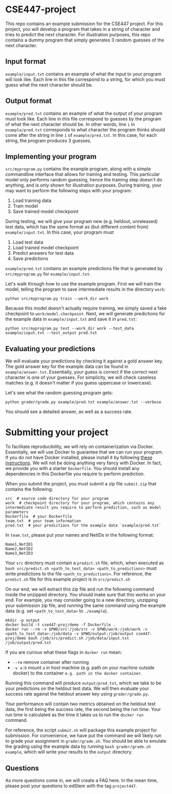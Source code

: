 # CSE447-project

This repo contains an example submission for the CSE447 project.
For this project, you will develop a program that takes in a string of character and tries to predict the next character.
For illustration purposes, this repo contains a dummy program that simply generates 3 random guesses of the next character.


## Input format

`example/input.txt` contains an example of what the input to your program will look like.
Each line in this file correspond to a string, for which you must guess what the next character should be.

## Output format

`example/pred.txt` contains an example of what the output of your program must look like.
Each line in this file correspond to guesses by the program of what the next character should be.
In other words, line `i` in `example/pred.txt` corresponds to what character the program thinks should come after the string in line `i` of `example/pred.txt`.
In this case, for each string, the program produces 3 guesses.


## Implementing your program

`src/myprogram.py` contains the example program, along with a simple commandline interface that allows for training and testing.
This particular model only performs random guessing, hence the training step doesn't do anything, and is only shown for illustration purposes.
During training, your may want to perform the following steps with your program:

1. Load training data
2. Train model
3. Save trained model checkpoint

During testing, we will give your program new (e.g. heldout, unreleased) test data, which has the same format as (but different content from) `example/input.txt`.
In this case, your program must

1. Load test data
2. Load trained model checkpoint
3. Predict answers for test data
4. Save predictions

`example/pred.txt` contains an example predictions file that is generated by `src/myprogram.py` for `example/input.txt`.


Let's walk through how to use the example program. First we will train the model, telling the program to save intermediate results in the directory `work`:

```
python src/myprogram.py train --work_dir work
```

Because this model doesn't actually require training, we simply saved a fake checkpoint to `work/model.checkpoint`.
Next, we will generate predictions for the example data in `example/input.txt` and save it in `pred.txt`:

```
python src/myprogram.py test --work_dir work --test_data example/input.txt --test_output pred.txt
```

## Evaluating your predictions

We will evaluate your predictions by checking it against a gold answer key.
The gold answer key for the example data can be found in `example/answer.txt`.
Essentially, your guess is correct if the correct next character is one of your guesses.
For simplicity, we will check caseless matches (e.g. it doesn't matter if you guess uppercase or lowercase).

Let's see what the random guessing program gets:

```
python grader/grade.py example/pred.txt example/answer.txt --verbose
```

You should see a detailed answer, as well as a success rate.


# Submitting your project

To facilitate reproducibility, we will rely on containerization via Docker.
Essentially, we will use Docker to guarantee that we can run your program.
If you do not have Docker installed, please install it by following [these instructions](https://docs.docker.com/get-docker/).
We will not be doing anything very fancy with Docker.
In fact, we provide you with a starter `Dockerfile`.
You should install any dependencies in this Dockerfile you require to perform prediction.

When you submit the project, you must submit a zip file `submit.zip` that contains the following:

```
src  # source code directory for your program
work  # checkpoint directory for your program, which contains any intermediate result you require to perform prediction, such as model parameters
Dockerfile  # your Dockerfile
team.txt  # your team information
pred.txt  # your predictions for the example data `example/pred.txt`
```

In `team.txt`, please put your names and NetIDs in the following format:

```
Name1,NetID1
Name2,NetID2
Name3,NetID3
```

Your `src` directory must contain a `predict.sh` file, which, when executed as `bash src/predict.sh <path_to_test_data> <path_to_predictions>` must write predictions to the file `<path_to_predictions>`.
For reference, the `predict.sh` file for this example project is in `src/predict.sh`

On our end, we will extract this zip file and run the following command inside the unzipped directory.
You should make sure that this works on your end.
For example, you may consider going to a new directory, unzipping your submission zip file, and running the same command using the example data (e.g. set `<path_to_test_data>` to `./example`).

```
mkdir -p output
docker build -t cse447-proj/demo -f Dockerfile .
docker run --rm -v $PWD/src:/job/src -v $PWD/work:/job/work -v <path_to_test_data>:/job/data -v $PWD/output:/job/output cse447-proj/demo bash /job/src/predict.sh /job/data/input.txt /job/output/pred.txt
```

If you are curious what these flags in `docker run` mean:

- `--rm` remove container after running
- `-v a:b` mount `a` in host machine (e.g. path on your machine outside docker) to the container `e.g. path in the docker container`.

Running this command will produce `output/pred.txt`, which we take to be your predictions on the heldout test data.
We will then evaluate your success rate against the heldout answer key using `grader/grade.py`.

Your performance will contain two metrics obtained on the heldout test data, the first being the success rate, the second being the run time.
Your run time is calculated as the time it takes us to run the `docker run` command.

For reference, the script `submit.sh` will package this example project for submission.
For convenience, we have put the command we will likely run to grade your assignment in `grader/grade.sh`.
You should be able to emulate the grading using the example data by running `bash grader/grade.sh example`, which will write your results to the `output` directory.


## Questions
As more questions come in, we will create a FAQ here.
In the mean time, please post your questions to edStem with the tag `project447`.

